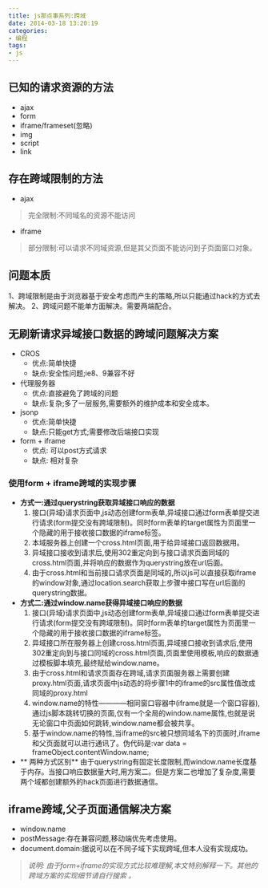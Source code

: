 ```yaml
---
title: js那点事系列:跨域
date: 2014-03-18 13:20:19
categories:
- 编程
tags:
- js
---
```


## 已知的请求资源的方法
- ajax
- form
- iframe/frameset(忽略)
- img
- script
- link

## 存在跨域限制的方法
- ajax
 > 完全限制:不同域名的资源不能访问
- iframe
 > 部分限制:可以请求不同域资源,但是其父页面不能访问到子页面窗口对象。

## 问题本质
 1、跨域限制是由于浏览器基于安全考虑而产生的策略,所以只能通过hack的方式去解决。
 2、跨域问题不能单方面解决。需要两端配合。

## 无刷新请求异域接口数据的跨域问题解决方案
- CROS
    - 优点:简单快捷
    - 缺点:安全性问题;ie8、9兼容不好
- 代理服务器
    - 优点:直接避免了跨域的问题
    - 缺点:复杂;多了一层服务,需要额外的维护成本和安全成本。
- jsonp
    - 优点:简单快捷
    - 缺点:只能get方式;需要修改后端接口实现
- form + iframe
    - 优点: 可以post方式请求
    - 缺点: 相对复杂
    
### 使用form + iframe跨域的实现步骤  
- **方式一:通过querystring获取异域接口响应的数据**
    1. 接口(异域)请求页面中,js动态创建form表单,异域接口通过form表单提交进行请求(form提交没有跨域限制)。同时form表单的target属性为页面里一个隐藏的用于接收接口数据的iframe标签。
    2. 本域服务器上创建一个cross.html页面,用于给异域接口返回数据用。
    3. 异域接口接收到请求后,使用302重定向到与接口请求页面同域的cross.html页面,并将响应的数据作为querystring放在url后面。
    4. 由于cross.html和当前接口请求页面是同域的,所以js可以直接获取iframe的window对象,通过location.search获取上步骤中接口写在url后面的querystring数据。
- **方式二:通过window.name获得异域接口响应的数据**
    1. 接口(异域)请求页面中,js动态创建form表单,异域接口通过form表单提交进行请求(form提交没有跨域限制)。同时form表单的target属性为页面里一个隐藏的用于接收接口数据的iframe标签。
    2. 异域接口所在服务器上创建cross.html页面,异域接口接收到请求后,使用302重定向到与接口同域的cross.html页面,页面里使用模板,响应的数据通过模板脚本填充,最终赋给window.name。
    3. 由于cross.html和请求页面存在跨域,请求页面服务器上需要创建proxy.html页面,请求页面中js动态的将步骤1中的iframe的src属性值改成同域的proxy.html
    4. window.name的特性————相同窗口容器中(iframe就是一个窗口容器),通过js脚本跳转切换的页面,仅有一个全局的window.name属性,也就是说无论窗口中页面如何跳转,window.name都会被共享。
    5. 基于window.name的特性,当iframe的src被只想同域名下的页面时,iframe和父页面就可以进行通讯了。伪代码是:var data = frameObject.contentWindow.name;  
- ** 两种方式区别**
    由于querystring有固定长度限制,而window.name长度基于内存。当接口响应数据量大时,用方案二。但是方案二也增加了复杂度,需要两个域都创建额外的hack页面进行数据通信。
    
## iframe跨域,父子页面通信解决方案
 - window.name
 - postMessage:存在兼容问题,移动端优先考虑使用。
 - document.domain:据说可以在不同子域下实现跨域,但本人没有实现成功。
 
 
> *说明: 由于form+iframe的实现方式比较难理解,本文特别解释一下。其他的跨域方案的实现细节请自行搜索 。*